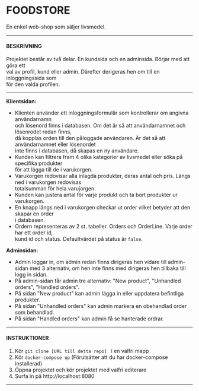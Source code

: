 # FOODSTORE

En enkel web-shop som säljer livsmedel.
***    
#### BESKRIVNING  
  
Projektet består av två delar. En kundsida och en adminsida. Börjar med att göra ett  
val av profil, kund eller admin. Därefter derigeras hen om till en inloggningssida som  
för den valda profilen.
***
**Klientsidan:**  
- Klienten använder ett inloggningsformulär som kontrollerar om angivna användarnamn  
och lösenord finns i databasen. Om det är så att användarnamnet och lösenrodet redan finns,  
då kopplas orden till den påloggade användaren. Är det så att användarnamnet eller lösenordet  
inte finns i databasen, då skapas en ny användare.
- Kunden kan filtrera fram 4 olika kategorier av livsmedel eller söka på specifika produkter  
för att lägga till de i varukorgen.
- Varukorgen redovisar alla inlagda produkter, deras antal och pris. Längs ned i varukorgen redovisas   
totalsumman för hela varujorgen.
- Kunden kan justera antal för varje produkt och ta bort produkter ur varukorgen.  
- En knapp längs ned i varukorgen checkar ut order vilket betyder att den skapar en order  
i databasen.
- Ordern representeras av 2 st. tabeller. Orders och OrderLine. Varje order har ett order id,  
kund id och status. Defaultvärdet på status är <code>false</code>.  

**Adminsidan:**  
- Admin loggar in, om admin redan finns dirigeras hen vidare till admin-sidan med 3 alternativ, om hen inte finns med dirigeras hen tillbaka till logg in sidan.
- På admin-sidan får admin tre alternativ: "New product", "Unhandled orders", "Handled orders".
- På sidan "New product" kan admin lägga in eller uppdatera befintliga produkter.
- På sidan "Unhandled orders" kan admin markera en obehandlad order som behandlad.
- På sidan "Handled orders" kan admin få se hanterade ordrar.

***  
#### INSTRUKTIONER
1. Kör <code>git clone [URL till detta repo] </code> i en valfri mapp
2. Kör <code>docker-compose up</code> (Förutsätter att du har docker-compose installerad)
3. Öppna projektet och kör projektet med valfri editerare
4. Surfa in på http://localhost:8080
***

